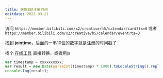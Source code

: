 ```yaml
---
title: 获取B站注册时间
editdate: 2022-03-21
---
```


访问 `https://member.bilibili.com/x2/creative/h5/calendar/card?ts=0` 或者 `https://member.bilibili.com/x2/creative/h5/calendar/event?ts=0`

找到 **jointime**，后面的一串10位的数字就是注册的时间戳了

找个 [在线工具](https://tool.lu/timestamp/) 直接转换，或者用js

```javascript
var timestamp = xxxxxxxxxx;
var result = new Date(parseInt(timestamp) * 1000).toLocaleString().replace(/:\d{1,2}$/,' ');
console.log(result);
```

